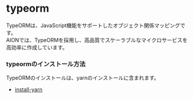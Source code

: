 # typeorm

TypeORMは、JavaScript機能をサポートしたオブジェクト関係マッピングです。   
AIONでは、TypeORMを採用し、高品質でスケーラブルなマイクロサービスを高効率に作成しています。  

### typeormのインストール方法   

TypeORMのインストールは、yarnのインストールに含まれます。  
- [install-yarn](https://github.com/latonaio/install-yarn)
  